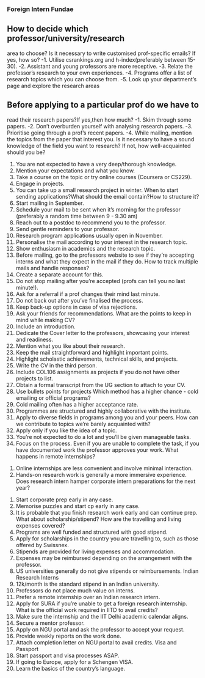 ### Foreign Intern Fundae
## How to decide which professor/university/research
area to choose? Is it necessary to write
customised prof-specific emails? If yes, how so?
-1. Utilise csrankings.org and h-index(preferably between 15-30).
-2. Assistant and young professors are more receptive.
-3. Relate the professor’s research to your own experiences.
-4. Programs offer a list of research topics which you can choose from.
-5. Look up your department’s page and explore the research areas
## Before applying to a particular prof do we have to
read their research papers?If yes,then how much?
-1. Skim through some papers.
-2. Don’t overburden yourself with analysing research papers.
-3. Prioritise going through a prof’s recent papers.
-4. While mailing, mention the topics from the paper that interest you.
Is it necessary to have a sound knowledge of the
field you want to research? If not, how
well-acquainted should you be?
1. You are not expected to have a very deep/thorough knowledge.
2. Mention your expectations and what you know.
3. Take a course on the topic or try online courses (Coursera or CS229).
4. Engage in projects.
5. You can take up a small research project in winter.
When to start sending applications?What should
the email contain?How to structure it?
1. Start mailing in September.
2. Schedule your mail to be sent when it’s morning for the professor (preferably a
random time between 9 - 9.30 am)
3. Reach out to a postdoc to recommend you to the professor.
4. Send gentle reminders to your professor.
5. Research program applications usually open in November.
6. Personalise the mail according to your interest in the research topic.
7. Show enthusiasm in academics and the research topic.
8. Before mailing, go to the professors website to see if they’re accepting interns and
what they expect in the mail if they do.
How to track multiple mails and handle responses?
1. Create a separate account for this.
2. Do not stop mailing after you’re accepted (profs can tell you no last minute!).
3. Ask for a referral if a prof changes their mind last minute.
4. Do not back out after you’ve finalised the process.
5. Keep back-up options in case of visa rejections.
6. Ask your friends for recommendations.
What are the points to keep in mind while making
CV?
1. Include an introduction.
2. Dedicate the Cover letter to the professors, showcasing your interest and readiness.
3. Mention what you like about their research.
4. Keep the mail straightforward and highlight important points.
5. Highlight scholastic achievements, technical skills, and projects.
6. Write the CV in the third person.
7. Include COL106 assignments as projects if you do not have other projects to list.
8. Obtain a formal transcript from the UG section to attach to your CV.
9. Use bullets points for projects
Which method has a higher chance - cold emailing
or official programs?
1. Cold mailing often has a higher acceptance rate.
2. Programmes are structured and highly collaborative with the institute.
3. Apply to diverse fields in programs among you and your peers.
How can we contribute to topics we’re barely
acquainted with?
1. Apply only if you like the idea of a topic.
2. You’re not expected to do a lot and you’ll be given manageable tasks.
3. Focus on the process. Even if you are unable to complete the task, if you have
documented work the professor approves your work.
What happens in remote internships?
1) Online internships are less convenient and involve minimal interaction.
2) Hands-on research work is generally a more immersive experience.
Does research intern hamper corporate intern
preparations for the next year?
1. Start corporate prep early in any case.
2. Memorise puzzles and start cp early in any case.
3. It is probable that you finish research work early and can continue prep.
What about scholarship/stipend? How are the
travelling and living expenses covered?
1. Programs are well funded and structured with good stipend.
2. Apply for scholarships in the country you are travelling to, such as those offered by
Swissnex.
3. Stipends are provided for living expenses and accommodation.
4. Expenses may be reimbursed depending on the arrangement with the professor.
5. US universities generally do not give stipends or reimbursements.
Indian Research Interns
1. 12k/month is the standard stipend in an Indian university.
2. Professors do not place much value on interns.
3. Prefer a remote internship over an Indian research intern.
4. Apply for SURA if you’re unable to get a foreign research internship.
What is the official work required in IITD to avail
credits?
1. Make sure the internship and the IIT Delhi academic calendar aligns.
2. Secure a mentor professor.
3. Apply on NGU portal and ask the professor to accept your request.
4. Provide weekly reports on the work done.
5. Attach completion letter on NGU portal to avail credits.
Visa and Passport
1. Start passport and visa processes ASAP.
2. If going to Europe, apply for a Schengen VISA.
3. Learn the basics of the country’s language.
